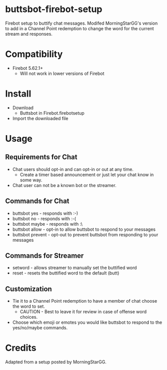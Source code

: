 # buttsbot-firebot-setup
Firebot setup to buttify chat messages. Modifed MorningStarGG's version to add in a Channel Point redemption to change the word for the current stream and responses.

# Compatibility
 + Firebot 5.62.1+
   + Will not work in lower versions of Firebot

# Install
+ Download 
    + Buttsbot in Firebot.firebotsetup
+ Import the downloaded file

# Usage

## Requirements for Chat
+ Chat users should opt-in and can opt-in or out at any time. 
    + Create a timer based announcement or just let your chat know in some way.
+ Chat user can not be a known bot or the streamer.

## Commands for Chat
+ buttsbot yes - responds with :-)
+ buttsbot no - responds with :-(
+ buttsbot maybe - responds with :\
+ buttsbot allow - opt-in to allow buttsbot to respond to your messages
+ buttsbot prevent - opt-out to prevent buttsbot from responding to your messages

## Commands for Streamer
+ setword - allows streamer to manually set the buttified word
+ reset - resets the buttified word to the default (butt)

## Customization
+ Tie it to a Channel Point redemption to have a member of chat choose the word to set.
    + CAUTION - Best to leave it for review in case of offense word choices.
+ Choose which emoji or emotes you would like buttsbot to respond to the yes/no/maybe commands.

# Credits
Adapted from a setup posted by MorningStarGG.
